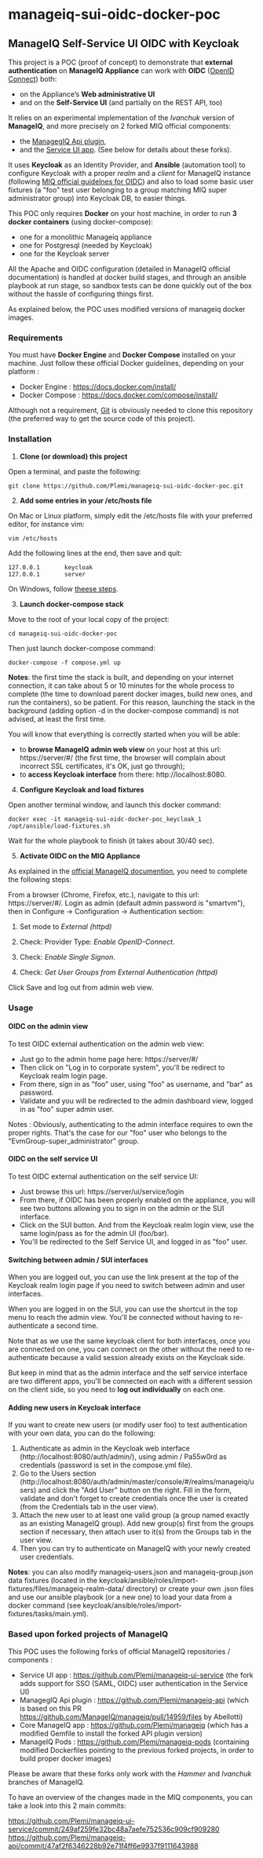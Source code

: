 # manageiq-sui-oidc-docker-poc

## ManageIQ Self-Service UI OIDC with Keycloak

This project is a POC (proof of concept) to demonstrate that **external authentication** on **ManageIQ Appliance** can work with **OIDC** ([OpenID Connect](https://en.wikipedia.org/wiki/OpenID_Connect "OpenID Connect")) both:
- on the Appliance’s **Web administrative UI**
- and on the **Self-Service UI** (and partially on the REST API, too)

It relies on an experimental implementation of the *Ivanchuk* version of **ManageIQ**, and more precisely on 2 forked MIQ official components: 
- the [ManagegIQ Api plugin](https://github.com/Plemi/manageiq-ui-service "ManagegIQ Api plugin"), 
- and the [Service UI app](https://github.com/Plemi/manageiq-api "Service UI app").
(See below for details about these forks).

It uses **Keycloak** as an Identity Provider, and **Ansible** (automation tool) to configure Keycloak with a proper *realm* and a *client* for ManageIQ instance (following [MIQ official guidelnes for OIDC](https://www.manageiq.org/docs/reference/latest/auth/openid_connect "MIQ official guidelnes for OIDC")) and also to load some basic user fixtures (a "foo" test user belonging to a group matching MIQ super administrator group) into Keycloak DB, to easier things.

This POC only requires **Docker** on your host machine, in order to run **3 docker containers** (using docker-compose):
- one for a monolithic Manageiq appliance
- one for Postgresql (needed by Keycloak)
- one for the Keycloak server

All the Apache and OIDC configuration (detailed in ManageIQ official documentation) is handled at docker build stages, and through an ansible playbook at run stage, so sandbox tests can be done quickly out of the box without the hassle of configuring things first.

As explained below, the POC uses modified versions of manageiq docker images.


### Requirements

You must have **Docker Engine** and **Docker Compose** installed on your machine.
Just follow these official Docker guidelines, depending on your platform :
- Docker Engine : https://docs.docker.com/install/
- Docker Compose : https://docs.docker.com/compose/install/

Although not a requirement, [Git](https://git-scm.com/book/en/v2/Getting-Started-Installing-Git "Git") is obviously needed to clone this repository (the preferred way to get the source code of this project).


### Installation

1. **Clone (or download) this project**

Open a terminal, and paste the following:
```shell
git clone https://github.com/Plemi/manageiq-sui-oidc-docker-poc.git
```

2. **Add some entries in your /etc/hosts file**

On Mac or Linux platform, simply edit the /etc/hosts file with your preferred editor, for instance vim:
```shell
vim /etc/hosts
```
Add the following lines at the end, then save and quit:
~~~~
127.0.0.1       keycloak
127.0.0.1       server
~~~~

On Windows, follow [theese steps](https://www.howtogeek.com/howto/27350/beginner-geek-how-to-edit-your-hosts-file/ "how to edit hosts file on Windows").

3. **Launch docker-compose stack**

Move to the root of your local copy of the project: 
```shell
cd manageiq-sui-oidc-docker-poc
```
Then just launch docker-compose command:
```shell
docker-compose -f compose.yml up
```
**Notes**: the first time the stack is built, and depending on your internet connection, it can take about 5 or 10 minutes for the whole process to complete (the time to download parent docker images, build new ones, and run the containers), so be patient. For this reason, launching the stack in the background (adding option -d in the docker-compose command) is not advised, at least the first time.

You will know that everything is correctly started when you will be able:
- to **browse ManageIQ admin web view** on your host at this url: https://server/#/ (the first time, the browser will complain about incorrect SSL certificates, it's OK, just go through);
- to **access Keycloak interface** from there: http://localhost:8080.


4. **Configure Keycloak and load fixtures**

Open another terminal window, and launch this docker command:
```shell
docker exec -it manageiq-sui-oidc-docker-poc_keycloak_1 /opt/ansible/load-fixtures.sh
```
Wait for the whole playbook to finish (it takes about 30/40 sec).

5. **Activate OIDC on the MIQ Appliance**

As explained in the [official ManageIQ documention](https://www.manageiq.org/docs/reference/latest/auth/openid_connect#configuring-the-administrative-ui "official ManageIQ documention"), you need to complete the following steps:

From a browser (Chrome, Firefox, etc.), navigate to this url: https://server/#/. 
Login as admin (default admin password is "smartvm"), then in Configure → Configuration → Authentication section:

1. Set mode to *External (httpd)*

2. Check: Provider Type: *Enable OpenID-Connect*.

3. Check: *Enable Single Signon*.

4. Check: *Get User Groups from External Authentication (httpd)*

Click Save and log out from admin web view.


### Usage

#### OIDC on the admin view

To test OIDC external authentication on the admin web view: 
- Just go to the admin home page here: https://server/#/
- Then click on "Log in to corporate system", you'll be redirect to Keycloak realm login page.
- From there, sign in as "foo" user, using "foo" as username, and "bar" as password.
- Validate and you will be redirected to the admin dashboard view, logged in as "foo" super admin user.

Notes : Obviously, authenticating to the admin interface requires to own the proper rights. That's the case for our "foo" user who belongs to the "EvmGroup-super_administrator" group.

#### OIDC on the self service UI

To test OIDC external authentication on the self service UI: 
- Just browse this url: https://server/ui/service/login
- From there, if OIDC has been properly enabled on the appliance, you will see two buttons allowing you to sign in on the admin or the SUI interface.
- Click on the SUI button. And from the Keycloak realm login view, use the same login/pass as for the admin UI (foo/bar).
- You'll be redirected to the Self Service UI, and logged in as "foo" user.

#### Switching between admin / SUI interfaces

When you are logged out, you can use the link present at the top of the Keycloak realm login page if you need to switch between admin and user interfaces.

When you are logged in on the SUI, you can use the shortcut in the top menu to reach the admin view. You'll be connected without having to re-authenticate a second time.

Note that as we use the same keycloak client for both interfaces, once you are connected on one, you can connect on the other without the need to re-authenticate because a valid session already exists on the Keycloak side.

But keep in mind that as the admin interface and the self service interface are two different apps, you'll be connected on each with a different session on the client side, so you need to **log out individually** on each one.

#### Adding new users in Keycloak interface

If you want to create new users (or modify user foo) to test authentication with your own data, you can do the following:
1. Authenticate as admin in the Keycloak web interface (http://localhost:8080/auth/admin/), using admin / Pa55w0rd as credentials (password is set in the compose.yml file).
2. Go to the Users section (http://localhost:8080/auth/admin/master/console/#/realms/manageiq/users) and click the "Add User" button on the right. Fill in the form, validate and don't forget to create credentials once the user is created (from the Credentials tab in the user view).
3. Attach the new user to at least one valid group (a group named exactly as an existing ManageIQ group). Add new group(s) first from the groups section if necessary, then attach user to it(s) from the Groups tab in the user view.
4. Then you can try to authenticate on ManageIQ with your newly created user credentials.

**Notes**: you can also modify manageiq-users.json and manageiq-group.json data fixtures (located in the keycloak/ansible/roles/import-fixtures/files/manageiq-realm-data/ directory) or create your own .json files and use our ansible playbook (or a new one) to load your data from a docker command
(see keycloak/ansible/roles/import-fixtures/tasks/main.yml).

### Based upon forked projects of ManageIQ

This POC uses the following forks of official ManageIQ repositories / components :

- Service UI app : https://github.com/Plemi/manageiq-ui-service (the fork adds support for SSO (SAML, OIDC) user authentication in the Service UI)
- ManagegIQ Api plugin : https://github.com/Plemi/manageiq-api (which is based on this PR https://github.com/ManageIQ/manageiq/pull/14959/files by Abellotti)
- Core ManageIQ app : https://github.com/Plemi/manageiq (which has a modified Gemfile to install the forked API plugin version)
- ManageIQ Pods : https://github.com/Plemi/manageiq-pods (containing modified Dockerfiles pointing to the previous forked projects, in order to build proper docker images)

Please be aware that these forks only work with the *Hammer* and *Ivanchuk* branches of ManageIQ.

To have an overview of the changes made in the MIQ components, you can take a look into this 2 main commits:

https://github.com/Plemi/manageiq-ui-service/commit/249af259fe32bc48a7aefe752536c909cf909280
https://github.com/Plemi/manageiq-api/commit/47af2f6346228b92e71f4ff6e9937f9111643988




